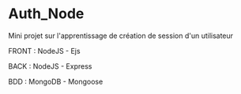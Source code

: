 # Auth_Node
Mini projet sur l'apprentissage de création de session d'un utilisateur

FRONT : NodeJS - Ejs  

BACK : NodeJS - Express  

BDD : MongoDB - Mongoose  

